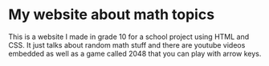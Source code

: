 # My website about math topics
This is a website I made in grade 10 for a school project using HTML and CSS. It just talks about random math stuff and there are youtube videos embedded as well as a game called 2048 that you can play with arrow keys.
